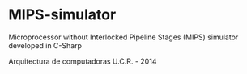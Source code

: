 # MIPS-simulator

Microprocessor without Interlocked Pipeline Stages (MIPS) simulator developed in C-Sharp

Arquitectura de computadoras U.C.R. - 2014
